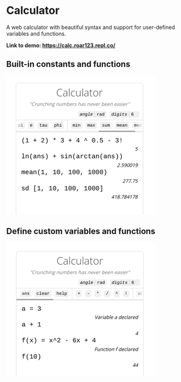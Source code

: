 # Calculator

A web calculator with beautiful syntax and support for user-defined variables and functions.

**Link to demo: <a href = "https://calc.roar123.repl.co/" target = "_blank">https://calc.roar123.repl.co/</a>**

## Built-in constants and functions

<img src = "https://raw.githubusercontent.com/rohanphanse/calculator/master/public/images/builtin-example.png" alt = "demo of built-in functions" />

## Define custom variables and functions

<img src = "https://raw.githubusercontent.com/rohanphanse/calculator/master/public/images/var-func-example.png" alt = "demo of custom variables and functions" />